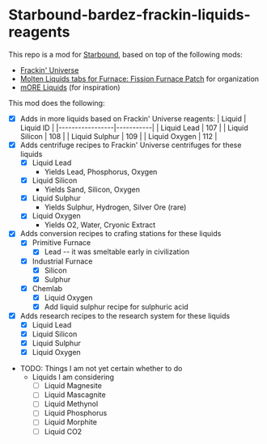 # Starbound-bardez-frackin-liquids-reagents

This repo is a mod for [Starbound](https://playstarbound.com/), based on top of the following mods:
- [Frackin' Universe](https://steamcommunity.com/sharedfiles/filedetails/?id=729480149)
- [Molten Liquids tabs for Furnace: Fission Furnace Patch](https://steamcommunity.com/sharedfiles/filedetails/?id=2898371629) for organization
- [mORE Liquids](https://steamcommunity.com/sharedfiles/filedetails/?id=1318339314) (for inspiration)

This mod does the following:

- [X] Adds in more liquids based on Frackin' Universe reagents:
  | Liquid          | Liquid ID |
  |-----------------|-----------|
  | Liquid Lead     | 107       |
  | Liquid Silicon  | 108       |
  | Liquid Sulphur  | 109       |
  | Liquid Oxygen   | 112       |
- [X] Adds centrifuge recipes to Frackin' Universe centrifuges for these liquids
  - [X] Liquid Lead
    - Yields Lead, Phosphorus, Oxygen
  - [X] Liquid Silicon
    - Yields Sand, Silicon, Oxygen
  - [X] Liquid Sulphur
    - Yields Sulphur, Hydrogen, Silver Ore (rare)
  - [X] Liquid Oxygen
    - Yields O2, Water, Cryonic Extract
- [X] Adds conversion recipes to crafing stations for these liquids
  - [X] Primitive Furnace
    - [X] Lead -- it was smeltable early in civilization
  - [X] Industrial Furnace
    - [X] Silicon
    - [X] Sulphur
  - [X] Chemlab
    - [X] Liquid Oxygen
    - [X] Add liquid sulphur recipe for sulphuric acid
- [X] Adds research recipes to the research system for these liquids
  - [X] Liquid Lead
  - [X] Liquid Silicon
  - [X] Liquid Sulphur
  - [X] Liquid Oxygen
- TODO: Things I am not yet certain whether to do
  - Liquids I am considering
    - [ ] Liquid Magnesite
    - [ ] Liquid Mascagnite
    - [ ] Liquid Methynol
    - [ ] Liquid Phosphorus
    - [ ] Liquid Morphite
    - [ ] Liquid CO2